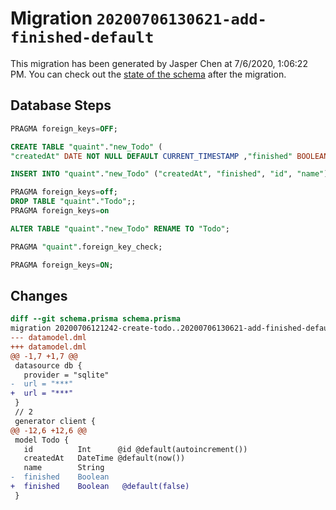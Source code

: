 # Migration `20200706130621-add-finished-default`

This migration has been generated by Jasper Chen at 7/6/2020, 1:06:22 PM.
You can check out the [state of the schema](./schema.prisma) after the migration.

## Database Steps

```sql
PRAGMA foreign_keys=OFF;

CREATE TABLE "quaint"."new_Todo" (
"createdAt" DATE NOT NULL DEFAULT CURRENT_TIMESTAMP ,"finished" BOOLEAN NOT NULL DEFAULT false ,"id" INTEGER NOT NULL  PRIMARY KEY AUTOINCREMENT,"name" TEXT NOT NULL  )

INSERT INTO "quaint"."new_Todo" ("createdAt", "finished", "id", "name") SELECT "createdAt", "finished", "id", "name" FROM "quaint"."Todo"

PRAGMA foreign_keys=off;
DROP TABLE "quaint"."Todo";;
PRAGMA foreign_keys=on

ALTER TABLE "quaint"."new_Todo" RENAME TO "Todo";

PRAGMA "quaint".foreign_key_check;

PRAGMA foreign_keys=ON;
```

## Changes

```diff
diff --git schema.prisma schema.prisma
migration 20200706121242-create-todo..20200706130621-add-finished-default
--- datamodel.dml
+++ datamodel.dml
@@ -1,7 +1,7 @@
 datasource db {
   provider = "sqlite" 
-  url = "***"
+  url = "***"
 }
 // 2
 generator client {
@@ -12,6 +12,6 @@
 model Todo {
   id          Int      @id @default(autoincrement())
   createdAt   DateTime @default(now())
   name        String
-  finished    Boolean
+  finished    Boolean   @default(false)
 }
```


